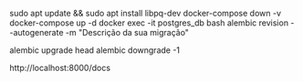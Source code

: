 sudo apt update && sudo apt install libpq-dev
docker-compose down -v
docker-compose up -d
docker exec -it postgres_db bash
alembic revision --autogenerate -m "Descrição da sua migração"

 alembic upgrade head
alembic downgrade -1

http://localhost:8000/docs